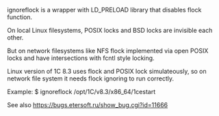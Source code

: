 ignoreflock is a wrapper with LD_PRELOAD library that disables flock function.


On local Linux filesystems, POSIX locks and BSD locks are invisible each other.

But on network filesystems like NFS flock implemented via open POSIX locks and
have intersections with fcntl style locking.

Linux version of 1C 8.3 uses flock and POSIX lock simulateously,
so on network file system it needs flock ignoring to run correctly.

Example:
$ ignoreflock /opt/1C/v8.3/x86_64/1cestart

See also https://bugs.etersoft.ru/show_bug.cgi?id=11666
